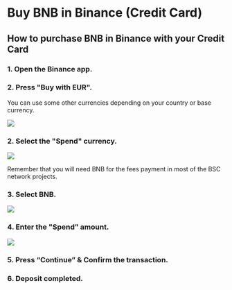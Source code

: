 # Buy BNB in Binance \(Credit Card\)

## How to purchase BNB in Binance with your Credit Card



### 1. Open the Binance app.

### 2. Press "Buy with EUR".

You can use some other currencies depending on your country or base currency.



![](../../../../.gitbook/assets/1615028657935%20%282%29%20%282%29%20%282%29%20%282%29.jpg)

### 

### 2. Select the "Spend" currency.



![](../../../../.gitbook/assets/1615028657928.jpg)



Remember that you will need BNB for the fees payment in most of the BSC network projects.



### 3. Select BNB.



![](../../../../.gitbook/assets/1615028657920.jpg)



### 4. Enter the "Spend" amount.



![](../../../../.gitbook/assets/1615028657912.jpg)





### 5. Press “Continue” & Confirm the transaction.



### 6. Deposit completed.





